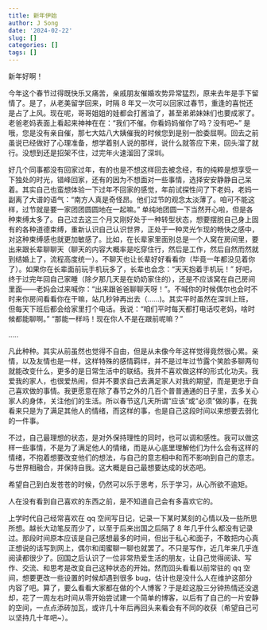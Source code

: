 ```yaml
---
title: 新年伊始
author: J Song
date: '2024-02-22'
slug: []
categories: []
tags: []
---
```


新年好啊！

今年这个春节过得既快乐又痛苦，亲戚朋友催婚攻势异常猛烈，原来去年是手下留情了。是了，从老美留学回来，时隔 8 年又一次可以回家过春节，重逢的喜悦还是占了上风。现在呢，哥哥姐姐的娃都会打酱油了，甚至弟弟妹妹们也要成家了。老爸老妈表面上看起来神神在在：“我们不催。你看妈妈催你了吗？没有吧~” 是哦，您是没有亲自催，那七大姑八大姨催我的时候您到是别一脸委屈啊。回去之前虽说已经做好了心理准备，想学着别人说的那样，说什么就答应下来，回头溜了就行。没想到还是招架不住，过完年火速溜回了深圳。

好几个同事都没有回家过年，有的也是不想这样回去被念经，有的纯粹是想享受一下独处的时光，错峰回家，还有的因为不想面对一些事情，选择安安静静自己呆着。其实自己也蛮想体验一下过年不回家的感觉，年前试探性问了下老妈，老妈一副离了大谱的语气：“南方人真是奇怪昂。他们过节的观念太淡薄了。咱可不能这样，过节就是要一家团团圆圆地在一起嘛。” 单纯地团圆一下当然开心啦，但是各种束缚太多了。自己过去这三个月又刚好处于一种转型状态，想要摆脱自己身上固有的各种道德束缚，重新认识自己认识世界，正处于一种灵光乍现的畅快之感中，对这种束缚感也就更加敏感了。比如，在长辈家里面别总是一个人窝在房间里，要出来跟长辈聊聊天（聊天的内容大概率是吃穿住行，然后是工作，然后自然而然就到结婚上了，流程高度统一）。不聊天也让长辈好好看看你（毕竟一年都没见着你了）。如果你在长辈面前玩手机玩多了，长辈也会念：“天天抱着手机玩！” 好吧，终于过完年回自己家睡（除夕那几天是在奶奶家住的），还是不应该窝在自己房间里面——老妈会过来喊你：“出来跟爸爸聊聊天呀！”。不喊你的时候偶尔也会时不时来你房间看看你在干嘛，站几秒钟再出去（......)。其实平时虽然在深圳上班，但每天下班后都会给家里打个电话。我说：“咱们平时每天都打电话哎老妈，啥时候都能聊啊。” “那能一样吗！现在你人不是在跟前呢嘛？” 

.....


凡此种种。其实从前虽然也觉得不自由，但是从未像今年这样觉得竟然很心累。亲情，以及友情也是一样，这样特殊的感情羁绊，并不是过年过节露个笑脸多聊两句就能改变什么，更多的是日常生活中的联结。我并不喜欢做这样的形式化功夫。我爱我的家人，也很爱热闹，但并不要求自己去满足家人对我的期望，而是更忠于自己喜欢做的事情。我更愿意在除了春节之外的几百个普普通通的日子里，去多关心家人的身体，关注他们的生活。所以春节这几天所谓“应该”或“必须”做的事，在我看来只是为了满足其他人的情绪，而这样的事，也是自己这段时间以来想要去弱化的一件事。

不过，自己最理想的状态，是对外保持理性的同时，也可以调和感性。我可以做这样一些事情，不是为了满足他人的情绪，而是从心底里理解他们为什么会有这样的情绪，不抱着想要改变他们的想法，与自己的意志相中和而不影响到自己的意志。与世界相融合，并保持自我。这大概是自己最想要达成的状态吧。

希望自己到白发苍苍的时候，仍然可以乐于思考，乐于学习，从心所欲不逾矩。

人在没有看到自己喜欢的东西之前，是不知道自己会有多喜欢它的。

上学时代自己经常喜欢在 qq 空间写日记，记录一下某时某刻的心情以及一些所思所想。越长大动笔反而少了，以至于后来出国之后隔了 8 年几乎什么都没有记录过。那段时间原本应该是自己感想最多的时间，但出于私心和面子，不敢把内心真正想说的话写到网上，偶尔和闺蜜聊一聊也就罢了。不只是写作，近几年来几乎连阅读都很少了。回国之后认识了一位非常热爱生活的朋友，让自己觉得阅读、写作、交流、和思考是改变自己这种状态的开始。然而回头看看以前常驻的 qq 空间，想要更改一些设置的时候却遇到很多 bug，估计也是没什么人在维护这部分内容了吧。算了，要么看看大家都在做的个人博客？于是趁这股三分钟热情还没退却，花了一周左右时间从零开始尝试建一个简单的博客，以后有了自己的一片安静的空间，一点点添砖加瓦，或许几十年后再回头来看会有不同的收获（希望自己可以坚持几十年吧~）。




